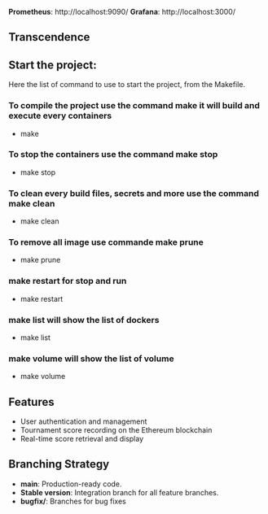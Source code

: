 


**Prometheus**: http://localhost:9090/
**Grafana**: http://localhost:3000/



## Transcendence

## Start the project:
Here the list of command to use to start the project, from the Makefile.

### To compile the project use the command make it will build and execute every containers
- make

### To stop the containers use the command make stop
- make stop

### To clean every build files, secrets and more use the command make clean
- make clean

### To remove all image use commande make prune
- make prune

### make restart for stop and run
- make restart

### make list will show the list of dockers
- make list

### make volume will show the list of volume
- make volume


## Features
- User authentication and management
- Tournament score recording on the Ethereum blockchain
- Real-time score retrieval and display

## Branching Strategy
- **main**: Production-ready code.
- **Stable version**: Integration branch for all feature branches.
- **bugfix/**: Branches for bug fixes

#
